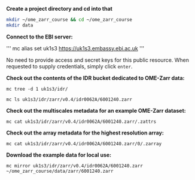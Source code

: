**Create a project directory and cd into that**
```bash
mkdir ~/ome_zarr_course && cd ~/ome_zarr_course
mkdir data 
```

**Connect to the EBI server:**

'''
mc alias set uk1s3 https://uk1s3.embassy.ebi.ac.uk
'''

No need to provide access and secret keys for this public resource. When requested to supply credentials, simply click `enter`.

**Check out the contents of the IDR bucket dedicated to OME-Zarr data:**
``` 
mc tree -d 1 uk1s3/idr/
``` 
``` 
mc ls uk1s3/idr/zarr/v0.4/idr0062A/6001240.zarr
```

**Check out the multiscales metadata for an example OME-Zarr dataset:**
``` 
mc cat uk1s3/idr/zarr/v0.4/idr0062A/6001240.zarr/.zattrs
``` 

**Check out the array metadata for the highest resolution array:**
``` 
mc cat uk1s3/idr/zarr/v0.4/idr0062A/6001240.zarr/0/.zarray
```

**Download the example data for local use:**
```
mc mirror uk1s3/idr/zarr/v0.4/idr0062A/6001240.zarr ~/ome_zarr_course/data/zarr/6001240.zarr
```